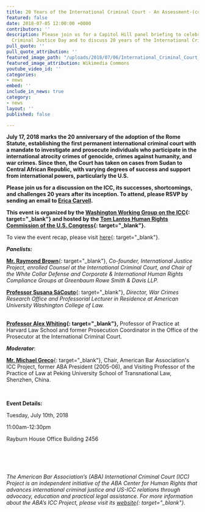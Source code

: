 ```yaml
---
title: 20 Years of the International Criminal Court - An Assessment-(copy)
featured: false
date: 2018-07-05 12:00:00 +0000
contributors: ''
description: Please join us for a Capitol Hill panel briefing to celebrate International
  Criminal Justice Day and to discuss 20 years of the International Criminal Court.
pull_quote: ''
pull_quote_attribution: ''
featured_image_path: "/uploads/2018/07/06/International_Criminal_Court_building_(2016)_in_The_Hague.jpg"
featured_image_attribution: Wikimedia Commons
youtube_video_id: ''
categories:
- news
embed: ''
include_in_news: true
category:
- news
layout: ''
published: false

---
```

**July 17, 2018 marks the 20 anniversary of the adoption of the Rome Statute, establishing the first permanent international criminal court with a mandate to investigate and prosecute individuals who participate in the international atrocity crimes of genocide, crimes against humanity, and war crimes. Since then, the Court has taken on cases from Sudan to Central African Republic, with varying degrees of success and support from international powers, particularly the U.S.**

**Please join us for a discussion on the ICC, its successes, shortcomings, and challenges 20 years after its inception. To attend, please RSVP by sending an email to [Erica Carvell](mailto:erica.carvell@opensocietyfoundations.org?subject=RSVP%20-%2020%20Years%20of%20the%20ICC%20-%20An%20Assessment).&nbsp;**

**This event is organized by the [Washington Working Group on the ICC](https://www.washingtonicc.org/){: target="_blank"} and hosted by the [Tom Lantos Human Rights Commission of the U.S. Congress](https://humanrightscommission.house.gov/){: target="_blank"}.&nbsp;**

To view the event recap, please visit [here](https://www.international-criminal-justice-today.org/events/rome-statute-at-20-an-assessment/){: target="_blank"}.

***Panelists:***

[**Mr. Raymond Brown**](https://www.greenbaumlaw.com/attorneys-Raymond-Brown.html){: target="_blank"}, *Co-founder, International Justice Project, enrolled Counsel at the International Criminal Court, and Chair of the White Collar Defense and Corporate & International Human Rights Compliance Groups at Greenbaum Rowe Smith & Davis LLP.*

[**Professor Susana S&aacute;Couto**](https://www.wcl.american.edu/community/faculty/profile/sacouto/bio){: target="_blank"}, *Director, War Crimes Research Office and Professorial Lecturer in Residence at American University Washington College of Law.*

<br>**[Professor Alex Whiting](https://www.aba-icc.org/board-of-advisors/alex-whiting/){: target="_blank"},** Professor of Practice at Harvard Law School and former Prosecution Coordinator in the Office of the Prosecutor at the International Criminal Court.

***Moderator***:

[**Mr. Michael Greco**](https://www.aba-icc.org/board-of-advisors/michael-s-greco/){: target="_blank"}, Chair, American Bar Association's ICC Project, former ABA President (2005-06), and Visiting Professor of the Practice of Law at Peking University School of Transnational Law, Shenzhen, China.

&nbsp;

**Event Details:**

Tuesday, July 10th, 2018&nbsp;

11:00am-12:30pm

Rayburn House Office Building 2456

&nbsp;

&nbsp;

###### *The American Bar Association’s (ABA) International Criminal Court (ICC) Project is an independent initiative of the ABA Center for Human Rights that advances international criminal justice and US-ICC relations through advocacy, education and practical legal assistance. For more information about the ABA’s ICC Project, please visit its&nbsp;[website](www.aba-icc.org){: target="_blank"}.*